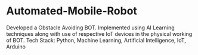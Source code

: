 # Automated-Mobile-Robot
 Developed a Obstacle Avoiding BOT. Implemented using AI Learning techniques along with use of respective IoT devices in the physical working of BOT. Tech Stack: Python, Machine Learning, Artificial Intelligence, IoT, Arduino
